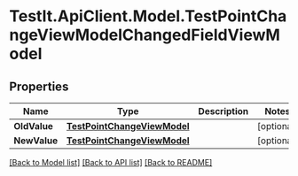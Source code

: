 # TestIt.ApiClient.Model.TestPointChangeViewModelChangedFieldViewModel

## Properties

Name | Type | Description | Notes
------------ | ------------- | ------------- | -------------
**OldValue** | [**TestPointChangeViewModel**](TestPointChangeViewModel.md) |  | [optional] 
**NewValue** | [**TestPointChangeViewModel**](TestPointChangeViewModel.md) |  | [optional] 

[[Back to Model list]](../README.md#documentation-for-models) [[Back to API list]](../README.md#documentation-for-api-endpoints) [[Back to README]](../README.md)

